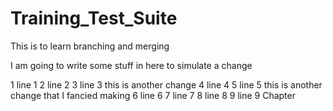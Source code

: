 # Training_Test_Suite
This is to learn branching and merging

I am going to write some stuff in here to simulate a change

1      line 1
2      line 2
3      line 3 this is another change
4      line 4
5      line 5 this is another change that I fancied making
6      line 6
7      line 7
8      line 8
9      line 9
Chapter
